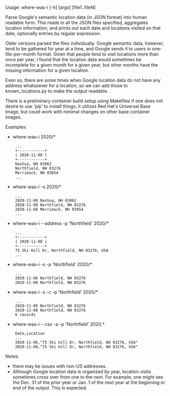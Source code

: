 Usage: where-was-i [-h] [args] [file1..fileN]

Parse Google's semantic location data (in JSON format) into human readable form.  This reads in all the JSON files specified, aggregates location information, and prints out each date and locations visited on that date, optionally entries by regular expression.

Older versions parsed the files individually.  Google semantic data, however, tend to be gathered for year at a time, and Google sends it to users in one-file-per-month format.  Given that people tend to visit locations more than once per year, I found that the location data would sometimes be incomplete for a given month for a given year, but other months have the missing information for a given location.

Even so, there are some times when Google location data do not have any address whatsoever for a location, so we can add those to known_locations.py to make the output readable.

There is a preliminary container build setup using Makefiles if one does not desire to use 'pip' to install things; it utilizes Red Hat's Universal Base Image, but could work with minimal changes on other base container images.

Examples:
 - where-was-i 2020/\*

        ...
        +------------+
        | 2020-11-08 |
        +------------+
        Nashua, NH 03062
        Northfield, NH 03276
        Merrimack, NH 03054
        ...

 - where-was-i -s 2020/\*

        ...
        2020-11-08 Nashua, NH 03062
        2020-11-08 Northfield, NH 03276
        2020-11-08 Merrimack, NH 03054
        ...

 - where-was-i --address -p 'Northfield' 2020/\*

        ...
        +------------+
        | 2020-11-08 |
        +------------+
        75 Ski Hill Dr, Northfield, NH 03276, USA
        ...

 - where-was-i -s -p 'Northfield' 2020/\*

        ...
        2020-11-06 Northfield, NH 03276
        2020-11-08 Northfield, NH 03276

 - where-was-i -s -c -p 'Northfield' 2020/\*

        ...
        2020-11-06 Northfield, NH 03276
        2020-11-08 Northfield, NH 03276
        6 records

 - where-was-i --csv -a -p 'Northfield' 2020.\*

        Date,Location
        ...
        2020-11-06,"75 Ski Hill Dr, Northfield, NH 03276, USA"
        2020-11-08,"75 Ski Hill Dr, Northfield, NH 03276, USA"

Notes:
 - there may be issues with non-US addresses.
 - Although Google location data is organized by year, location visits sometimes cross over from one to the next. For example, one might see the Dec. 31 of the prior year or Jan. 1 of the next year at the beginning or end of the output. This is expected.
